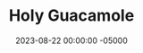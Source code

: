 ---
layout: post
title:  "Holy Guacamole"
date:   2023-08-22 00:00:00 -05000
categories: 
- Recipes
- Savory Sauces
permalink: /recipes/guacamole
image: /assets/Food/Savory Sauces/Guac/guac-cover.jpg
ing: guac-ing
facts: guac-facts
Prep: 10
Rest: 
Cook: 
Source1: https://www.purelykaylie.com/best-guacamole-recipe/#tasty-recipes-13542-jump-target
Source2: 
whisk: https://s.samsungfood.com/qvqIM
tags: 
- guac
- mexican
- chili powder
- avocado
- mashed avocado
- avocado toast
- taco
- fajita
- wrap
- salad
- bowl
- onion
- tomato
- cilantro
- garlic
Description: This guac looks a little more brown than normal, but that's because I added some extra spices to make it taste like more than just avocado. Guacamole with more taco flavors is easily a win in my book, but feel free to leave them out to reserve its green color. 1 serving is about 2 tbsp, or 28 g.
Instructions: 
- Add ripe avocados to a large bowl. Using a fork, mash until nearly smooth.<br><br>

- Cut your onion and tomato into a fine dice.  Add onion, tomato, lime, garlic, cilantro, and salt the bowl and mix<br><br>
- <center><img src="/assets/Food/Savory Sauces/Guac/guac-2.jpg" alt="" class="instruction-image"></center><br>

- Optionally add some spices (paprika, chili powder, and black pepper). It will taste much better, but the guac will lose its green color.  Serve on the side of <a href="taco">Sauteed Taco Meat and Fajita Veggies</a>
---